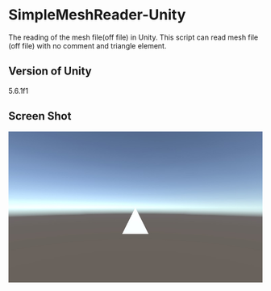 # SimpleMeshReader-Unity
The reading of the mesh file(off file) in Unity.
This script can read mesh file (off file) with no comment and triangle element.

## Version of Unity
5.6.1f1

## Screen Shot
![ScreenShot](ScreenShot.jpg)